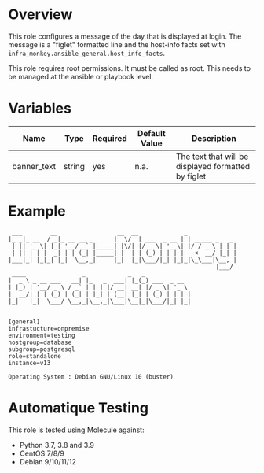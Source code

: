 # Overview
This role configures a message of the day that is displayed at login.
The message is a "figlet" formatted line and the host-info facts set with `infra_monkey.ansible_general.host_info_facts`.

This role requires root permissions. It must be called as root. This needs to be managed at the ansible or playbook level.

# Variables

| Name  | Type | Required | Default Value | Description |
| ----- | ---- | -------- | ------------- | ----------- |
| banner_text | string | yes | n.a. | The text that will be displayed formatted by figlet |

# Example

     ___        __                 __  __             _              
    |_ _|_ __  / _|_ __ __ _      |  \/  | ___  _ __ | | _____ _   _ 
     | || '_ \| |_| '__/ _` |_____| |\/| |/ _ \| '_ \| |/ / _ \ | | |
     | || | | |  _| | | (_| |_____| |  | | (_) | | | |   <  __/ |_| |
    |___|_| |_|_| |_|  \__,_|     |_|  |_|\___/|_| |_|_|\_\___|\__, |
                                                               |___/ 
     ____                _            _   _             
    |  _ \ _ __ ___   __| |_   _  ___| |_(_) ___  _ __  
    | |_) | '__/ _ \ / _` | | | |/ __| __| |/ _ \| '_ \ 
    |  __/| | | (_) | (_| | |_| | (__| |_| | (_) | | | |
    |_|   |_|  \___/ \__,_|\__,_|\___|\__|_|\___/|_| |_|
                                                        

    [general]
    infrastucture=onpremise
    environment=testing
    hostgroup=database
    subgroup=postgresql
    role=standalone
    instance=v13

    Operating System : Debian GNU/Linux 10 (buster)


# Automatique Testing

This role is tested using Molecule against:
- Python 3.7, 3.8 and 3.9
- CentOS 7/8/9
- Debian 9/10/11/12
